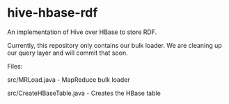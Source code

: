 hive-hbase-rdf
==============

An implementation of Hive over HBase to store RDF.

Currently, this repository only contains our bulk loader. We are cleaning up our query layer and will commit that soon.

Files:

src/MRLoad.java - MapReduce bulk loader

src/CreateHBaseTable.java - Creates the HBase table